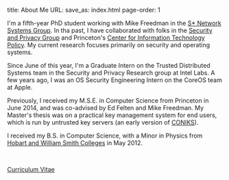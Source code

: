 title: About Me
URL:
save_as: index.html
page-order: 1

<div class="left">
<div class="inner">
<p>
I'm a fifth-year PhD student working with Mike Freedman in the <a class="text-info" href="http://sns.cs.princeton.edu">S* Network Systems Group</a>. In tha past, I have collaborated with folks in the <a class="text-info" href="https://security.cs.princeton.edu">Security and Privacy Group</a> and Princeton's <a class="text-info" href="https://citp.princeton.edu">Center for Information Technology Policy</a>. My current research focuses primarily on security and operating systems.
</p>

<p>Since June of this year, I'm a Graduate Intern on the Trusted Distributed Systems team in the Security and Privacy Research group at Intel Labs. A few years ago, I was an OS Security Engineering Intern on the CoreOS team at Apple.</p>

<p>Previously, I received my M.S.E. in Computer Science from Princeton in June 2014, and was co-advised by Ed Felten and Mike Freedman. My Master's thesis was on a practical key management system for end users, which is run by untrusted key servers (an early version of <a class="text-info" href="https://coniks.cs.princeton.edu">CONIKS</a>).
</p/>

<p>I received my B.S. in Computer Science, with a Minor in Physics from <a class="text-info" href="http://www.hws.edu">Hobart and William Smith Colleges</a> in May 2012.
</p>
<br/>
<p><a class="text-info" href="static/cv.pdf">Curriculum Vitae</a></p>
</div>
</div>
